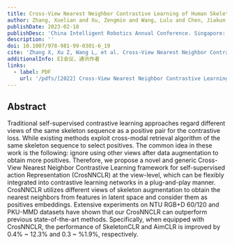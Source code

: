 ```yaml
---
title: Cross-View Nearest Neighbor Contrastive Learning of Human Skeleton Representation
author: Zhang, Xuelian and Xu, Zengmin and Wang, Lulu and Chen, Jiakun
publishDate: 2023-02-18
publishDesc: 'China Intelligent Robotics Annual Conference. Singapore: Springer Nature Singapore, 2022'
description: ''
doi: 10.1007/978-981-99-0301-6_19
cite: 'Zhang X, Xu Z, Wang L, et al. Cross-View Nearest Neighbor Contrastive Learning of Human Skeleton Representation[C]//China Intelligent Robotics Annual Conference. Singapore: Springer Nature Singapore, 2022: 237-256.'
additionalInfo: EI会议，通讯作者
links:
  - label: PDF
    url: '/pdfs/[2022] Cross-View Nearest Neighbor Contrastive Learning of Human Skeleton Representation.pdf'
---
```


## Abstract

Traditional self-supervised contrastive learning approaches regard different views of the same skeleton sequence as a positive pair for the contrastive loss. While existing methods exploit cross-modal retrieval algorithm of the same skeleton sequence to select positives. The common idea in these work is the following: ignore using other views after data augmentation to obtain more positives. Therefore, we propose a novel and generic Cross-View Nearest Neighbor Contrastive Learning framework for self-supervised action Representation (CrosNNCLR) at the view-level, which can be flexibly integrated into contrastive learning networks in a plug-and-play manner. CrosNNCLR utilizes different views of skeleton augmentation to obtain the nearest neighbors from features in latent space and consider them as positives embeddings. Extensive experiments on NTU RGB+D 60/120 and PKU-MMD datasets have shown that our CrosNNCLR can outperform previous state-of-the-art methods. Specifically, when equipped with CrosNNCLR, the performance of SkeletonCLR and AimCLR is improved by 0.4% ~ 12.3% and 0.3 ~ %1.9%, respectively.
